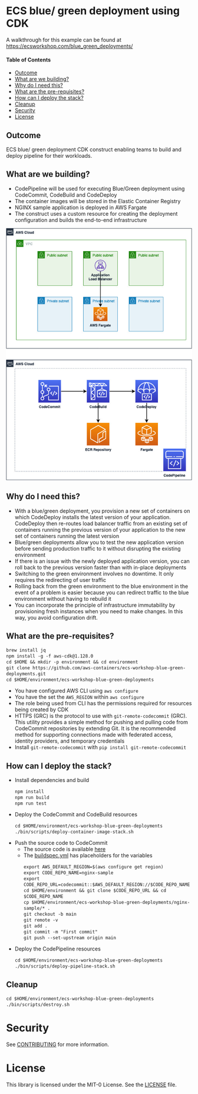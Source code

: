 # ECS blue/ green deployment using CDK

A walkthrough for this example can be found at https://ecsworkshop.com/blue_green_deployments/

#### Table of Contents

* [Outcome](#Outcome)
* [What are we building?](#what-are-we-building)
* [Why do I need this?](#why-do-i-need-this)
* [What are the pre-requisites?](#what-are-the-pre-requisites)
* [How can I deploy the stack?](#how-can-i-deploy-the-stack)
* [Cleanup](#cleanup)
* [Security](#security)
* [License](#license)

## Outcome

ECS blue/ green deployment CDK construct enabling teams to build and deploy pipeline for their workloads.

## What are we building?

* CodePipeline will be used for executing Blue/Green deployment using CodeCommit, CodeBuild and CodeDeploy
* The container images will be stored in the Elastic Container Registry
* NGINX sample application is deployed in AWS Fargate
* The construct uses a custom resource for creating the deployment configuration and builds the end-to-end infrastructure

![Blue-green-pipeline](./blue-green-pipeline.jpg)

## Why do I need this?

* With a blue/green deployment, you provision a new set of containers on which CodeDeploy installs the latest version of your application. CodeDeploy then re-routes load balancer traffic from an existing set of containers running the previous version of your application to the new set of containers running the latest version
* Blue/green deployments allow you to test the new application version before sending production traffic to it without disrupting the existing environment
* If there is an issue with the newly deployed application version, you can roll back to the previous version faster than with in-place deployments
* Switching to the green environment involves no downtime. It only requires the redirecting of user traffic
* Rolling back from the green environment to the blue environment in the event of a problem is easier because you can redirect traffic to the blue environment without having to rebuild it
* You can incorporate the principle of infrastructure immutability by provisioning fresh instances when you need to make changes. In this way, you avoid configuration drift.

## What are the pre-requisites?

```
brew install jq
npm install -g -f aws-cdk@1.128.0
cd $HOME && mkdir -p environment && cd environment
git clone https://github.com/aws-containers/ecs-workshop-blue-green-deployments.git
cd $HOME/environment/ecs-workshop-blue-green-deployments
```
* You have configured AWS CLI using `aws configure`
* You have the set the `AWS_REGION` within `aws configure`
* The role being used from CLI has the permissions required for resources being created by CDK
* HTTPS (GRC) is the protocol to use with `git-remote-codecommit` (GRC). This utility provides a simple method for pushing and pulling code from CodeCommit repositories by extending Git. It is the recommended method for supporting connections made with federated access, identity providers, and temporary credentials
* Install `git-remote-codecommit` with `pip install git-remote-codecommit`

## How can I deploy the stack?

* Install dependencies and build
    ```shell
    npm install
    npm run build
    npm run test
    ```
* Deploy the CodeCommit and CodeBuild resources
    ```shell
    cd $HOME/environment/ecs-workshop-blue-green-deployments
    ./bin/scripts/deploy-container-image-stack.sh
    ```
* Push the source code to CodeCommit
  * The source code is available [here](nginx-sample/README.md)
  * The [buildspec.yml](nginx-sample/buildspec.yml) has placeholders for the variables
    ```shell
    export AWS_DEFAULT_REGION=$(aws configure get region)
    export CODE_REPO_NAME=nginx-sample
    export CODE_REPO_URL=codecommit::$AWS_DEFAULT_REGION://$CODE_REPO_NAME
    cd $HOME/environment && git clone $CODE_REPO_URL && cd $CODE_REPO_NAME
    cp $HOME/environment/ecs-workshop-blue-green-deployments/nginx-sample/* .
    git checkout -b main
    git remote -v
    git add .
    git commit -m "First commit"
    git push --set-upstream origin main
    ```
* Deploy the CodePipeline resources
    ```shell
    cd $HOME/environment/ecs-workshop-blue-green-deployments
    ./bin/scripts/deploy-pipeline-stack.sh
    ```

## Cleanup

```shell
cd $HOME/environment/ecs-workshop-blue-green-deployments
./bin/scripts/destroy.sh
```

# Security

See [CONTRIBUTING](CONTRIBUTING.md#security-issue-notifications) for more information.

# License

This library is licensed under the MIT-0 License. See the [LICENSE](LICENSE) file.
